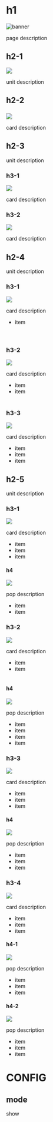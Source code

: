 # h1

![banner](image/banner.jpg)

page description

## h2-1

![](image/shirt.svg)

unit description

## h2-2

###

![](image/teacher.svg)

card description

## h2-3

unit description

### h3-1

![](image/record.svg)

card description

### h3-2

![](image/record.svg)

card description

## h2-4

unit description

### h3-1

![](image/cart.svg)

card description

- item
  <br>
  <br>
  <br>

### h3-2

![](image/cart.svg)

card description

- item
- item
  <br>
  <br>

### h3-3

![](image/cart.svg)

card description

- item
- item
- item

## h2-5

unit description

### h3-1

![](image/bank.svg)

card description

- item
- item
- item

#### h4

![](image/record.svg)

pop description

- item
- item

### h3-2

![](image/bank.svg)

card description

- item
- item
  <br><br>

#### h4

![](image/record.svg)

pop description

- item
- item
- item
- item

### h3-3

![](image/bank.svg)

card description

- item
- item
- item

#### h4

![](image/record.svg)

pop description

- item
- item
- item

### h3-4

![](image/bank.svg)

card description

- item
- item
- item

#### h4-1

![](image/record.svg)

pop description

- item
- item
- item

#### h4-2

![](image/record.svg)

pop description

- item
- item
- item






# CONFIG

## mode

show
